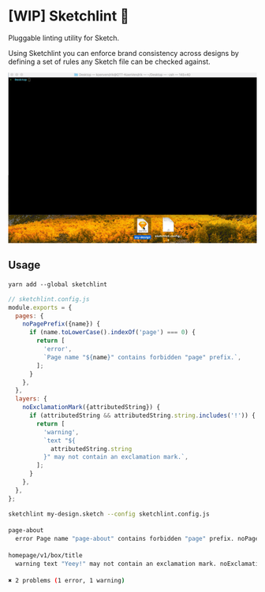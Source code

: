 # [WIP] Sketchlint 💎

Pluggable linting utility for Sketch.

Using Sketchlint you can enforce brand consistency across designs by defining a set of rules any Sketch file can be checked against.

![Demo](demo.gif)

## Usage

```
yarn add --global sketchlint
```

```js
// sketchlint.config.js
module.exports = {
  pages: {
    noPagePrefix({name}) {
      if (name.toLowerCase().indexOf('page') === 0) {
        return [
          'error',
          `Page name "${name}" contains forbidden "page" prefix.`,
        ];
      }
    },
  },
  layers: {
    noExclamationMark({attributedString}) {
      if (attributedString && attributedString.string.includes('!')) {
        return [
          'warning',
          `text "${
            attributedString.string
          }" may not contain an exclamation mark.`,
        ];
      }
    },
  },
};
```

```bash
sketchlint my-design.sketch --config sketchlint.config.js

page-about
  error Page name "page-about" contains forbidden "page" prefix. noPagePrefix

homepage/v1/box/title
  warning text "Yeey!" may not contain an exclamation mark. noExclamationMark

✖ 2 problems (1 error, 1 warning)
```
